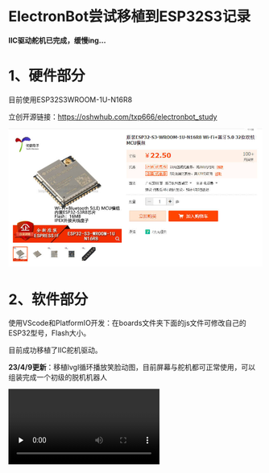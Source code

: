 # ElectronBot尝试移植到ESP32S3记录

**IIC驱动舵机已完成，缓慢ing...**

# 1、硬件部分

目前使用ESP32S3WROOM-1U-N16R8

立创开源链接：https://oshwhub.com/txp666/electronbot_study

![](./Images/1.jpg)

# 2、软件部分

使用VScode和PlatformIO开发：在boards文件夹下面的js文件可修改自己的ESP32型号，Flash大小。

目前成功移植了IIC舵机驱动。

**23/4/9更新**：移植lvgl循环播放笑脸动图，目前屏幕与舵机都可正常使用，可以组装完成一个初级的脱机机器人

<video id="video" controls="" preload="none">
    <source id="mp4" src="./Images/1.mp4" type="video/mp4">
</video>

